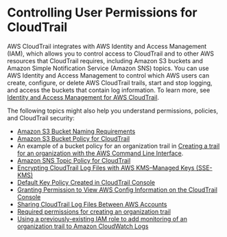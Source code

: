 # Controlling User Permissions for CloudTrail<a name="control-user-permissions-for-cloudtrail"></a>

AWS CloudTrail integrates with AWS Identity and Access Management \(IAM\), which allows you to control access to CloudTrail and to other AWS resources that CloudTrail requires, including Amazon S3 buckets and Amazon Simple Notification Service \(Amazon SNS\) topics\. You can use AWS Identity and Access Management to control which AWS users can create, configure, or delete AWS CloudTrail trails, start and stop logging, and access the buckets that contain log information\. To learn more, see [Identity and Access Management for AWS CloudTrail](security-iam.md)\.

The following topics might also help you understand permissions, policies, and CloudTrail security:
+ [Amazon S3 Bucket Naming Requirements](cloudtrail-s3-bucket-naming-requirements.md)
+ [Amazon S3 Bucket Policy for CloudTrail](create-s3-bucket-policy-for-cloudtrail.md)
+  An example of a bucket policy for an organization trail in [Creating a trail for an organization with the AWS Command Line Interface](cloudtrail-create-and-update-an-organizational-trail-by-using-the-aws-cli.md)\.
+ [Amazon SNS Topic Policy for CloudTrail](cloudtrail-permissions-for-sns-notifications.md)
+ [Encrypting CloudTrail Log Files with AWS KMS–Managed Keys \(SSE\-KMS\)](encrypting-cloudtrail-log-files-with-aws-kms.md)
+  [Default Key Policy Created in CloudTrail Console](default-cmk-policy.md)
+ [Granting Permission to View AWS Config Information on the CloudTrail Console](security_iam_id-based-policy-examples.md#grant-aws-config-permissions-for-cloudtrail-users)
+ [Sharing CloudTrail Log Files Between AWS Accounts](cloudtrail-sharing-logs.md)
+ [Required permissions for creating an organization trail](creating-an-organizational-trail-prepare.md#org_trail_permissions)
+ [Using a previously\-existing IAM role to add monitoring of an organization trail to Amazon CloudWatch Logs](creating-an-organizational-trail-prepare.md#cwl-org-pb)